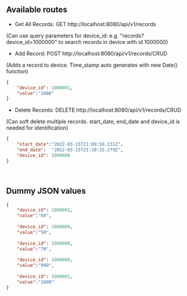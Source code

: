 
## Available routes

- Get All Records: GET http://localhost:8080/api/v1/records
  
<p> (Can use query parameters for device_id: e.g. "records?device_id=1000000" to search records in device with id 1000000)</p>

- Add Record: POST http://localhost:8080/api/v1/records/CRUD
<p> (Adds a record to device. Time_stamp auto generates with new Date() function)</p>

```json
{
	"device_id": 1000001,
	"value":"1000"
}
```

- Delete Records: DELETE http://localhost:8080/api/v1/records/CRUD
<p> (Can soft delete multiple records. start_date, end_date and device_id is needed for identification) </p>

```json
{
    "start_date":"2022-03-15T21:09:50.231Z",
    "end_date":  "2022-03-15T21:10:15.279Z",
    "device_id": 1000000
}
```

<br>

## Dummy JSON values
```json
{
	"device_id": 1000001,
	"value":"60",
	
	"device_id": 1000000,
	"value":"50",
	
	"device_id": 1000000,
	"value":"70",
	
	"device_id": 1000000,
	"value":"900",
	
	"device_id": 1000001,
	"value":"1000"
}
```
